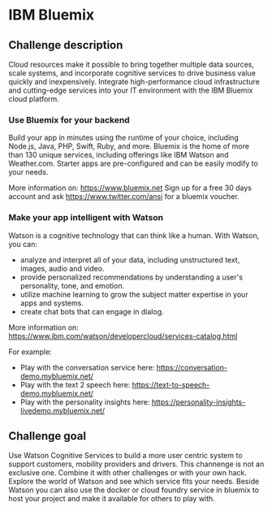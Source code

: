 # IBM Bluemix

## Challenge description
Cloud resources make it possible to bring together multiple data sources, scale systems, and incorporate cognitive services to drive business value quickly and inexpensively. Integrate high-performance cloud infrastructure and cutting-edge services into your IT environment with the IBM Bluemix cloud platform.

### Use Bluemix for your backend
Build your app in minutes using the runtime of your choice, including Node.js, Java, PHP, Swift, Ruby, and more. Bluemix is the home of more than 130 unique services, including offerings like IBM Watson and Weather.com. Starter apps are pre-configured and can be easily modify to your needs.

More information on: https://www.bluemix.net
Sign up for a free 30 days account and ask https://www.twitter.com/ansi for a bluemix voucher. 

### Make your app intelligent with Watson
Watson is a cognitive technology that can think like a human. With Watson, you can:

- analyze and interpret all of your data, including unstructured text, images, audio and video.
- provide personalized recommendations by understanding a user's personality, tone, and emotion.
- utilize machine learning to grow the subject matter expertise in your apps and systems.
- create chat bots that can engage in dialog.

More information on: https://www.ibm.com/watson/developercloud/services-catalog.html

For example:
- Play with the conversation service here: https://conversation-demo.mybluemix.net/
- Play with the text 2 speech here: https://text-to-speech-demo.mybluemix.net/
- Play with the personality insights here: https://personality-insights-livedemo.mybluemix.net/

## Challenge goal
Use Watson Cognitive Services to build a more user centric system to support customers, mobility providers and drivers. This channenge is not an exclusive one. Combine it with other challenges or with your own hack. Explore the world of Watson and see which service fits your needs. Beside Watson you can also use the docker or cloud foundry service in bluemix to host your project and make it available for others to play with.
